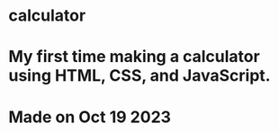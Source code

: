 # calculator
# My first time making a calculator using HTML, CSS, and JavaScript.
# Made on Oct 19 2023
